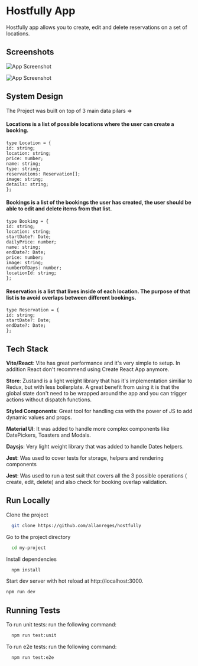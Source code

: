 # Hostfully App

Hostfully app allows you to create, edit and delete reservations on a set of locations.

## Screenshots

![App Screenshot](https://i.imgur.com/epsgIHH.jpeg)

![App Screenshot](https://i.imgur.com/Dllcm2v.jpeg)

## System Design

The Project was built on top of 3 main data pilars =>

#### Locations is a list of possible locations where the user can create a booking.

    type Location = {
    id: string;
    location: string;
    price: number;
    name: string;
    type: string;
    reservations: Reservation[];
    image: string;
    details: string;
    };

#### Bookings is a list of the bookings the user has created, the user should be able to edit and delete items from that list.

    type Booking = {
    id: string;
    location: string;
    startDate?: Date;
    dailyPrice: number;
    name: string;
    endDate?: Date;
    price: number;
    image: string;
    numberOfDays: number;
    locationId: string;
    };

#### Reservation is a list that lives inside of each location. The purpose of that list is to avoid overlaps between different bookings.

    type Reservation = {
    id: string;
    startDate?: Date;
    endDate?: Date;
    };

## Tech Stack

**Vite/React**: Vite has great performance and it's very simple to setup. In addition React don't recommend using Create React App anymore.

**Store**: Zustand is a light weight library that has it's implementation similiar to Redux, but with less boilerplate. A great benefit from using it is that the global state don't need to be wrapped around the app and you can trigger actions without dispatch functions.

**Styled Components**: Great tool for handling css with the power of JS to add dynamic values and props.

**Material UI**: It was added to handle more complex components like DatePickers, Toasters and Modals.

**Daysjs**: Very light weight library that was added to handle Dates helpers.

**Jest**: Was used to cover tests for storage, helpers and rendering components

**Jest**: Was used to run a test suit that covers all the 3 possible operations ( create, edit, delete) and also check for booking overlap validation.

## Run Locally

Clone the project

```bash
  git clone https://github.com/allanreges/hostfully
```

Go to the project directory

```bash
  cd my-project
```

Install dependencies

```bash
  npm install
```

Start dev server with hot reload at http://localhost:3000.

```bash
npm run dev
```

## Running Tests

To run unit tests: run the following command:

```bash
  npm run test:unit
```

To run e2e tests: run the following command:

```bash
  npm run test:e2e
```
